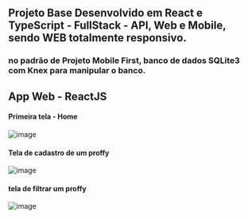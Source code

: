 ## Projeto Base Desenvolvido em React e TypeScript - FullStack -  API, Web e Mobile, sendo WEB totalmente responsivo.
### no padrão de Projeto Mobile First, banco de dados SQLite3 com Knex para manipular o banco.


## App Web - ReactJS
#### Primeira tela - Home 

![image](https://github.com/isaque-cwb/proffy/assets/57151930/6309676d-c940-4cec-9536-552ceeaeb9b5)

#### Tela de cadastro de um proffy

![image](https://github.com/isaque-cwb/proffy/assets/57151930/e9e6116f-f4e2-4628-82da-18fb33d8185d)


#### tela de filtrar um proffy 

![image](https://github.com/isaque-cwb/proffy/assets/57151930/903bb405-26f2-46af-92be-0ec8011d7198)






